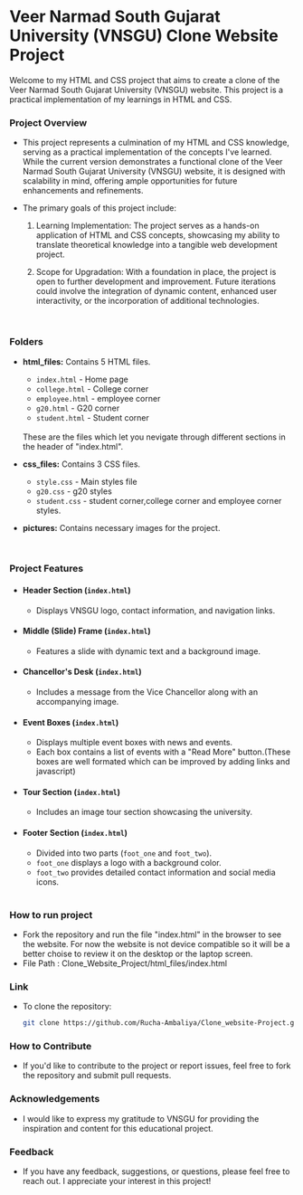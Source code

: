 # Veer Narmad South Gujarat University (VNSGU) Clone Website Project

Welcome to my HTML and CSS project that aims to create a clone of the Veer Narmad South Gujarat University (VNSGU) website. This project is a practical implementation of my learnings in HTML and CSS.
<br>

### Project Overview

- This project represents a culmination of my HTML and CSS knowledge, serving as a practical implementation of the concepts I've learned. While the current version demonstrates a functional clone of the Veer Narmad South Gujarat University (VNSGU) website, it is designed with scalability in mind, offering ample opportunities for future enhancements and refinements.

- The primary goals of this project include:

  1. Learning Implementation: The project serves as a hands-on application of HTML and CSS concepts, showcasing my ability to translate theoretical knowledge into a tangible web development project.

  2. Scope for Upgradation: With a foundation in place, the project is open to further development and improvement. Future iterations could involve the integration of dynamic content, enhanced user interactivity, or the incorporation of additional technologies. 
  <br>

### Folders

- **html_files:** Contains 5 HTML files.
  - `index.html` - Home page
  - `college.html` - College corner
  - `employee.html` - employee corner
  - `g20.html` - G20 corner
  - `student.html` - Student corner
  <br>
  These are the files which let you nevigate through different sections in the header of "index.html".
  


- **css_files:** Contains 3 CSS files.
  - `style.css` - Main styles file
  - `g20.css` - g20 styles
  - `student.css` - student corner,college corner and employee corner styles.

  

- **pictures:** Contains necessary images for the project.
<br>

### Project Features

- #### Header Section (`index.html`)

  - Displays VNSGU logo, contact information, and navigation links.

- #### Middle (Slide) Frame (`index.html`)

  - Features a slide with dynamic text and a background image.

- #### Chancellor's Desk (`index.html`)

  - Includes a message from the Vice Chancellor along with an accompanying image.

- #### Event Boxes (`index.html`)

  - Displays multiple event boxes with news and events.
  - Each box contains a list of events with a "Read More" button.(These boxes are well formated which can be improved by adding links and javascript)

- #### Tour Section (`index.html`)

  - Includes an image tour section showcasing the university.

- #### Footer Section (`index.html`)

  - Divided into two parts (`foot_one` and `foot_two`).
  - `foot_one` displays a logo with a background color.
  - `foot_two` provides detailed contact information and social media icons.
  <br>

### How to run project

- Fork the repository and run the file "index.html" in the browser to see the website. For now the website is not device compatible so it will be a better choise to review it on the desktop or the laptop screen.
- File Path :
Clone_Website_Project/html_files/index.html

### Link

- To clone the repository:

   ```bash
   git clone https://github.com/Rucha-Ambaliya/Clone_website-Project.git


### How to Contribute

- If you'd like to contribute to the project or report issues, feel free to fork the repository and submit pull requests.

### Acknowledgements

- I would like to express my gratitude to VNSGU for providing the inspiration and content for this educational project.

### Feedback

- If you have any feedback, suggestions, or questions, please feel free to reach out. I appreciate your interest in this project!